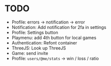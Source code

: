 # TODO
- Profile: errors -> notification -> error
- Notification: Add notification for 2fa in settings
- Profile: Settings button
- Playmenu: add 4th button for local games
- Authentication: Refont container
- ThreeJS: Look up ThreeJS
- Game: send invite
- Profile: `users/@me/stats` -> win / loss / ratio
